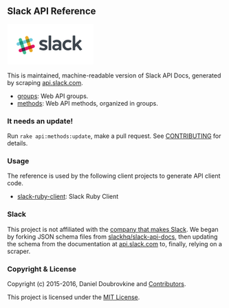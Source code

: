 Slack API Reference
-------------------

![](slack.png)

This is maintained, machine-readable version of Slack API Docs, generated by scraping [api.slack.com](https://api.slack.com).

* [groups](groups): Web API groups.
* [methods](methods): Web API methods, organized in groups.

### It needs an update!

Run `rake api:methods:update`, make a pull request. See [CONTRIBUTING](CONTRIBUTING.md) for details.

### Usage

The reference is used by the following client projects to generate API client code.

* [slack-ruby-client](https://github.com/dblock/slack-ruby-client): Slack Ruby Client

### Slack

This project is not affiliated with the [company that makes Slack](https://slack.com). We began by forking JSON schema files from [slackhq/slack-api-docs](https://github.com/slackhq/slack-api-docs), then updating the schema from the documentation at [api.slack.com](https://api.slack.com) to, finally, relying on a scraper.

### Copyright & License

Copyright (c) 2015-2016, Daniel Doubrovkine and [Contributors](CHANGELOG.md).

This project is licensed under the [MIT License](LICENSE.md).
